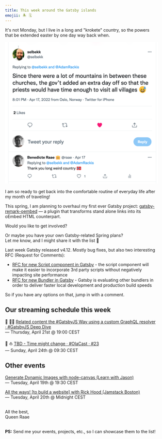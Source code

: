 ```yaml
---
title: This week around the Gatsby islands
emojii: 🏝 🗓
---
```


It's not Monday, but I live in a long and "krokete" country, so the powers that be extended easter by one day way back when.

[![Since there were a lot of mountains in between these churches, the gov't added an extra day off so that the priests would have time enough to visit all villages 😅](./easter-monday.png)](https://twitter.com/selbekk/status/1515752274022342657)

I am so ready to get back into the comfortable routine of everyday life after my month of traveling!

This spring, I am planning to overhaul my first ever Gatsby project: [gatsby-remark-oembed](https://github.com/queen-raae/gatsby-remark-oembed) — a plugin that transforms stand alone links into its oEmbed HTML counterpart.

Would you like to get involved?

Or maybe you have your own Gatsby-related Spring plans?  
Let me know, and I might share it with the list 🎁

Last week Gatsby released v4.12. Mostly bug fixes, but also two interesting RFC (Request for Comments):

- [RFC for new Script component in Gatsby](https://github.com/gatsbyjs/gatsby/discussions/35404) - the script component will make it easier to incorporate 3rd party scripts without negatively impacting site performance
- [RFC for new Bundler in Gatsby](https://github.com/gatsbyjs/gatsby/discussions/35357) - Gatsby is evaluating other bundlers in order to deliver faster local development and production build speeds

So if you have any options on that, jump in with a comment.

## Our streaming schedule this week

🔴 🏴‍☠️ [Related content the #GatsbyJS Way using a custom GraphQL resolver · #GatsbyJS Deep Dive](https://youtu.be/7mwWW8Ap7jQ)  
— Thursday, April 21st @ 19:00 CEST

🔴 ⛵ [TBD - Time might change · #OlaCast · #23](https://youtu.be/1Eo_yCCVzQQ)  
— Sunday, April 24th @ 09:30 CEST

## Other events

[Generate Dynamic Images with node-canvas (Learn with Jason)](https://www.learnwithjason.dev/generate-dynamic-images-with-node-canvas)  
— Tuesday, April 19th @ 19:30 CEST

[All the ways! [to build a website] with Rick Hood (Jamstack Boston)](https://www.meetup.com/JAMstack-Boston/events/285239628/)  
— Tuesday, April 20th @ Midnight CEST

&nbsp;  
All the best,  
Queen Raae

&nbsp;  
**PS:** Send me your events, projects, etc., so I can showcase them to the list!
